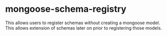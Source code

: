 mongoose-schema-registry
========================

This allows users to register schemas without creating a mongoose model.  This allows extension of schemas later on prior to registering those models.